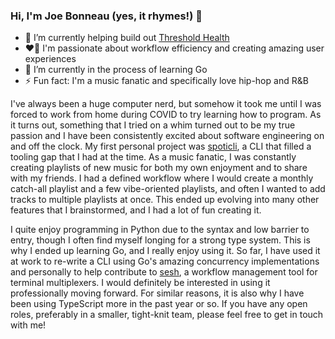 ### Hi, I'm Joe Bonneau (yes, it rhymes!) 👋

- 🔭 I’m currently helping build out [Threshold Health](https://www.threshold.health/)
- ❤️‍🔥 I'm passionate about workflow efficiency and creating amazing user experiences
- 🌱 I’m currently in the process of learning Go
- ⚡ Fun fact: I'm a music fanatic and specifically love hip-hop and R&B 

I've always been a huge computer nerd, but somehow it took me until I was forced to work from home during COVID to try learning how to program. As it turns out, something that I tried on a whim turned out to be my true passion and I have been consistently excited about software engineering on and off the clock. My first personal project was [spoticli](https://github.com/joebonneau/spoticli), a CLI that filled a tooling gap that I had at the time. As a music fanatic, I was constantly creating playlists of new music for both my own enjoyment and to share with my friends. I had a defined workflow where I would create a monthly catch-all playlist and a few vibe-oriented playlists, and often I wanted to add tracks to multiple playlists at once. This ended up evolving into many other features that I brainstormed, and I had a lot of fun creating it.

I quite enjoy programming in Python due to the syntax and low barrier to entry, though I often find myself longing for a strong type system. This is why I ended up learning Go, and I really enjoy using it.  So far, I have used it at work to re-write a CLI using Go's amazing concurrency implementations and personally to help contribute to [sesh](https://github.com/joshmedeski/sesh), a workflow management tool for terminal multiplexers. I would definitely be interested in using it professionally moving forward. For similar reasons, it is also why I have been using TypeScript more in the past year or so. If you have any open roles, preferably in a smaller, tight-knit team, please feel free to get in touch with me!
